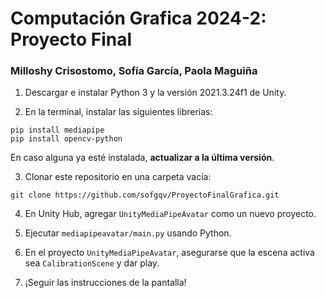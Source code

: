 # Computación Grafica 2024-2: Proyecto Final 

### Milloshy Crisostomo, Sofía García, Paola Maguiña

1. Descargar e instalar Python 3 y la versión 2021.3.24f1 de Unity.
   
2. En la terminal, instalar las siguientes librerias:
  ```
  pip install mediapipe
  pip install opencv-python
  ```
  En caso alguna ya esté instalada, **actualizar a la última versión**.
  
3. Clonar este repositorio en una carpeta vacía:
  ```
  git clone https://github.com/sofgqv/ProyectoFinalGrafica.git
  ```

4. En Unity Hub, agregar `UnityMediaPipeAvatar` como un nuevo proyecto.
   
6. Ejecutar `mediapipeavatar/main.py` usando Python.

7. En el proyecto `UnityMediaPipeAvatar`, asegurarse que la escena activa sea `CalibrationScene` y dar play.

8. ¡Seguir las instrucciones de la pantalla!
